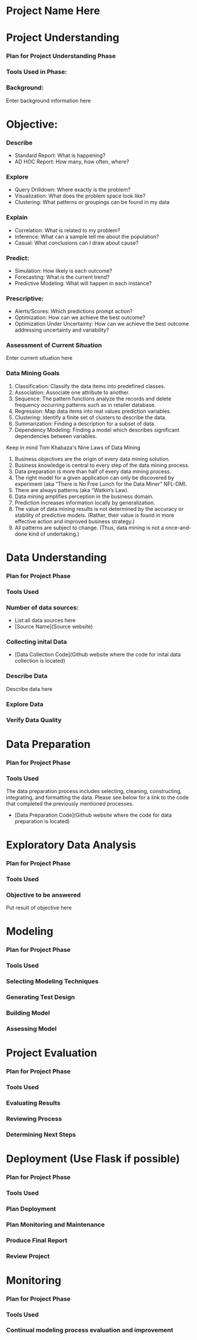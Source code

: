 # Project Name Here

# Project Understanding
### Plan for Project Understanding Phase
### Tools Used in Phase:
### Background:
Enter background information here

# Objective:
### Describe
- Standard Report: What is happening?
- AD HOC Report: How many, how often, where?
### Explore
- Query Drilldown: Where exactly is the problem?
- Visualization: What does the problem space look like?
- Clustering: What patterns or groupings can be found in my data
### Explain
- Correlation: What is related to my problem?
- Inference: What can a sample tell me about the population?
- Casual: What conclusions can I draw about cause?
### Predict:
- Simulation: How likely is each outcome?
- Forecasting: What is the current trend?
- Predictive Modeling: What will happen in each instance?
### Prescriptive:
- Alerts/Scores: Which predictions prompt action?
- Optimization: How can we achieve the best outcome?
- Optimization Under Uncertainty: How can we achieve the best outcome addressing uncertainty and variability?

### Assessment of Current Situation
Enter current situation here

### Data Mining Goals
1. Classification: Classify the data items into predefined classes.
2. Association: Associate one attribute to another.
3. Sequence: The pattern functions analyze the records and delete frequency occurring patterns such as in retailer database.
4. Regression: Map data items into real values prediction variables.
5. Clustering: Identify a finite set of clusters to describe the data.
6. Summarization: Finding a description for a subset of data.
7. Dependency Modeling: Finding a model which describes significant dependencies between variables.

Keep in mind Tom Khabaza's Nine Laws of Data Mining
1. Business objectives are the origin of every data mining solution.
2. Business knowledge is central to every step of the data mining process.
3. Data preparation is more than half of every data mining process.
4. The right model for a given application can only be discovered by experiment (aka “There is No Free Lunch for the Data Miner” NFL-DM).
5. There are always patterns (aka “Watkin’s Law).
6. Data mining amplifies perception in the business domain.
7. Prediction increases information locally by generalization.
8. The value of data mining results is not determined by the accuracy or stability of predictive models. (Rather, their value is found in more effective action and improved business strategy.)
9. All patterns are subject to change. (Thus, data mining is not a once-and-done kind of undertaking.)

# Data Understanding
### Plan for Project Phase
### Tools Used
### Number of data sources:
- List all data sources here
- [Source Name](Source website)

### Collecting inital Data
- [Data Collection Code](Github website where the code for inital data collection is located)

### Describe Data
Describe data here

### Explore Data

### Verify Data Quality

# Data Preparation
### Plan for Project Phase
### Tools Used
The data preparation process includes selecting, cleaning, constructing, integrating, and formatting the data. Please see below for a link to the code that completed the previously mentioned processes.
- [Data Preparation Code](Github website where the code for data preparation is located)

# Exploratory Data Analysis
### Plan for Project Phase
### Tools Used
### Objective to be answered

Put result of objective here

# Modeling
### Plan for Project Phase
### Tools Used
### Selecting Modeling Techniques

### Generating Test Design

### Building Model

### Assessing Model

# Project Evaluation
### Plan for Project Phase
### Tools Used
### Evaluating Results
### Reviewing Process
### Determining Next Steps

# Deployment (Use Flask if possible)
### Plan for Project Phase
### Tools Used
### Plan Deployment

### Plan Monitoring and Maintenance

### Produce Final Report

### Review Project

# Monitoring
### Plan for Project Phase
### Tools Used
### Continual modeling process evaluation and improvement
